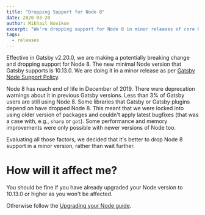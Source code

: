 ```yaml
---
title: "Dropping Support for Node 8"
date: 2020-03-20
author: Mikhail Novikov
excerpt: "We're dropping support for Node 8 in minor releases of core Gatsby packages."
tags:
  - releases
---
```


Effective in Gatsby v2.20.0, we are making a potentially breaking change and dropping support for Node 8. The new minimal Node version that Gatsby supports is 10.13.0. We are doing it in a minor release as per [Gatsby Node Support Policy](https://www.gatsbyjs.org/docs/upgrading-node-js/#gatsbys-nodejs-support-policy).

Node 8 has reach end of life in December of 2019. There were deprecation warnings about it in previous Gatsby versions. Less than 3% of Gatsby users are still using Node 8. Some libraries that Gatsby or Gatsby plugins depend on have dropped Node 8. This meant that we were locked into using older version of packages and couldn't apply latest bugfixes (that was a case with, e.g., `sharp` or `got`). Some performance and memory improvements were only possible with newer versions of Node too.

Evaluating all those factors, we decided that it's better to drop Node 8 support in a minor version, rather than wait further.

# How will it affect me?

You should be fine if you have already upgraded your Node version to 10.13.0 or higher as you won't be affected.

Otherwise follow the [Upgrading your Node guide](https://www.gatsbyjs.org/docs/upgrading-node-js).
